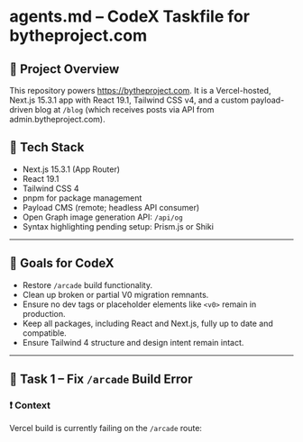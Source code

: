 # agents.md – CodeX Taskfile for bytheproject.com

## 📌 Project Overview

This repository powers https://bytheproject.com. It is a Vercel-hosted, Next.js 15.3.1 app with React 19.1, Tailwind CSS v4, and a custom payload-driven blog at `/blog` (which receives posts via API from admin.bytheproject.com).

## 🔧 Tech Stack
- Next.js 15.3.1 (App Router)
- React 19.1
- Tailwind CSS 4
- pnpm for package management
- Payload CMS (remote; headless API consumer)
- Open Graph image generation API: `/api/og`
- Syntax highlighting pending setup: Prism.js or Shiki

---

## 🎯 Goals for CodeX

- Restore `/arcade` build functionality.
- Clean up broken or partial V0 migration remnants.
- Ensure no dev tags or placeholder elements like `<v0>` remain in production.
- Keep all packages, including React and Next.js, fully up to date and compatible.
- Ensure Tailwind 4 structure and design intent remain intact.

---

## 🧩 Task 1 – Fix `/arcade` Build Error

### ❗ Context

Vercel build is currently failing on the `/arcade` route:

